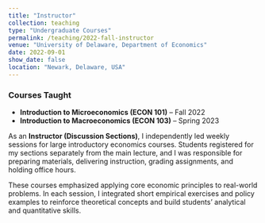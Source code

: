 ```yaml
---
title: "Instructor"
collection: teaching
type: "Undergraduate Courses"
permalink: /teaching/2022-fall-instructor
venue: "University of Delaware, Department of Economics"
date: 2022-09-01
show_date: false
location: "Newark, Delaware, USA"
---
```



### Courses Taught
- **Introduction to Microeconomics (ECON 101)** – Fall 2022  
- **Introduction to Macroeconomics (ECON 103)** – Spring 2023  

As an **Instructor (Discussion Sections)**, I independently led weekly sessions for large introductory economics courses. Students registered for my sections separately from the main lecture, and I was responsible for preparing materials, delivering instruction, grading assignments, and holding office hours.  

These courses emphasized applying core economic principles to real-world problems. In each session, I integrated short empirical exercises and policy examples to reinforce theoretical concepts and build students’ analytical and quantitative skills.  
